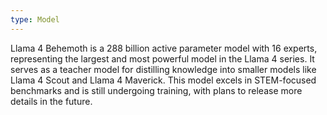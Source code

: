 ```yaml
---
type: Model
---
```


Llama 4 Behemoth is a 288 billion active parameter model with 16 experts, representing the largest and most powerful model in the Llama 4 series. It serves as a teacher model for distilling knowledge into smaller models like Llama 4 Scout and Llama 4 Maverick. This model excels in STEM-focused benchmarks and is still undergoing training, with plans to release more details in the future.